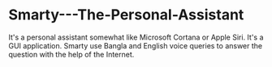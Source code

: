 # Smarty---The-Personal-Assistant
It's a personal assistant somewhat like Microsoft Cortana or Apple Siri. It's a GUI application. Smarty use Bangla and English voice queries to answer the question with the help of the Internet.
